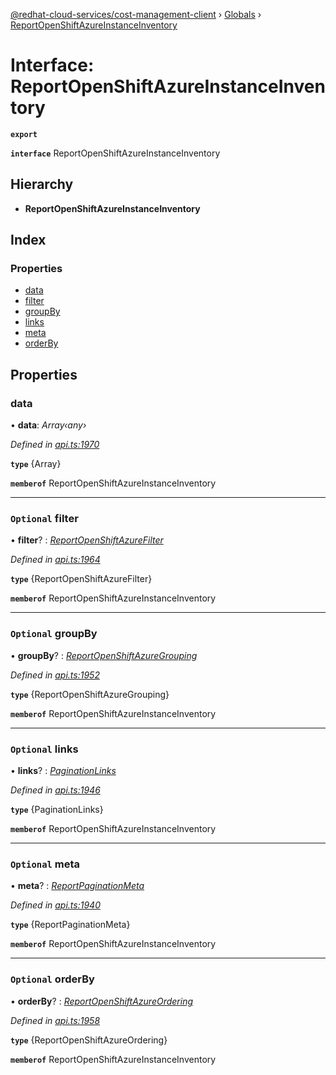 [@redhat-cloud-services/cost-management-client](../README.md) › [Globals](../globals.md) › [ReportOpenShiftAzureInstanceInventory](reportopenshiftazureinstanceinventory.md)

# Interface: ReportOpenShiftAzureInstanceInventory

**`export`** 

**`interface`** ReportOpenShiftAzureInstanceInventory

## Hierarchy

* **ReportOpenShiftAzureInstanceInventory**

## Index

### Properties

* [data](reportopenshiftazureinstanceinventory.md#data)
* [filter](reportopenshiftazureinstanceinventory.md#optional-filter)
* [groupBy](reportopenshiftazureinstanceinventory.md#optional-groupby)
* [links](reportopenshiftazureinstanceinventory.md#optional-links)
* [meta](reportopenshiftazureinstanceinventory.md#optional-meta)
* [orderBy](reportopenshiftazureinstanceinventory.md#optional-orderby)

## Properties

###  data

• **data**: *Array‹any›*

*Defined in [api.ts:1970](https://github.com/RedHatInsights/javascript-clients/blob/master/packages/cost-management/api.ts#L1970)*

**`type`** {Array<any>}

**`memberof`** ReportOpenShiftAzureInstanceInventory

___

### `Optional` filter

• **filter**? : *[ReportOpenShiftAzureFilter](reportopenshiftazurefilter.md)*

*Defined in [api.ts:1964](https://github.com/RedHatInsights/javascript-clients/blob/master/packages/cost-management/api.ts#L1964)*

**`type`** {ReportOpenShiftAzureFilter}

**`memberof`** ReportOpenShiftAzureInstanceInventory

___

### `Optional` groupBy

• **groupBy**? : *[ReportOpenShiftAzureGrouping](reportopenshiftazuregrouping.md)*

*Defined in [api.ts:1952](https://github.com/RedHatInsights/javascript-clients/blob/master/packages/cost-management/api.ts#L1952)*

**`type`** {ReportOpenShiftAzureGrouping}

**`memberof`** ReportOpenShiftAzureInstanceInventory

___

### `Optional` links

• **links**? : *[PaginationLinks](paginationlinks.md)*

*Defined in [api.ts:1946](https://github.com/RedHatInsights/javascript-clients/blob/master/packages/cost-management/api.ts#L1946)*

**`type`** {PaginationLinks}

**`memberof`** ReportOpenShiftAzureInstanceInventory

___

### `Optional` meta

• **meta**? : *[ReportPaginationMeta](reportpaginationmeta.md)*

*Defined in [api.ts:1940](https://github.com/RedHatInsights/javascript-clients/blob/master/packages/cost-management/api.ts#L1940)*

**`type`** {ReportPaginationMeta}

**`memberof`** ReportOpenShiftAzureInstanceInventory

___

### `Optional` orderBy

• **orderBy**? : *[ReportOpenShiftAzureOrdering](../modules/reportopenshiftazureordering.md)*

*Defined in [api.ts:1958](https://github.com/RedHatInsights/javascript-clients/blob/master/packages/cost-management/api.ts#L1958)*

**`type`** {ReportOpenShiftAzureOrdering}

**`memberof`** ReportOpenShiftAzureInstanceInventory
